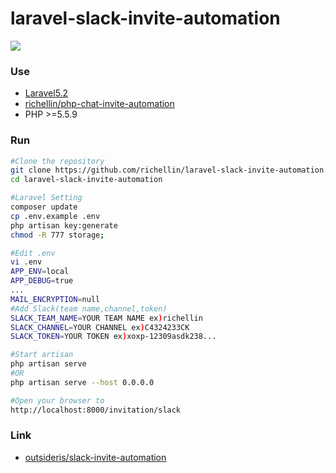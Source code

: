 # laravel-slack-invite-automation

![](https://raw.github.com/richellin/laravel-slack-invite-automation/master/screenshots/screenshot_1.png)

### Use
+ [Laravel5.2](https://laravel.com/docs/5.2)
+ [richellin/php-chat-invite-automation](https://github.com/richellin/php-chat-invite-automation)
+ PHP >=5.5.9

### Run
```sh
#Clone the repository
git clone https://github.com/richellin/laravel-slack-invite-automation.git
cd laravel-slack-invite-automation

#Laravel Setting
composer update
cp .env.example .env
php artisan key:generate
chmod -R 777 storage;

#Edit .env
vi .env
APP_ENV=local
APP_DEBUG=true
...
MAIL_ENCRYPTION=null
#Add Slack(team name,channel,token)
SLACK_TEAM_NAME=YOUR TEAM NAME ex)richellin
SLACK_CHANNEL=YOUR CHANNEL ex)C4324233CK
SLACK_TOKEN=YOUR TOKEN ex)xoxp-12309asdk238...

#Start artisan
php artisan serve 
#OR
php artisan serve --host 0.0.0.0

#Open your browser to 
http://localhost:8000/invitation/slack
```

### Link
+ [outsideris/slack-invite-automation](https://github.com/outsideris/slack-invite-automation)
